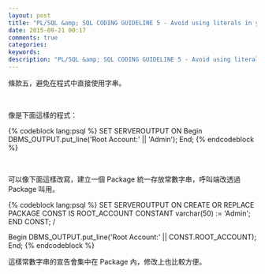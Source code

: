 ```yaml
---
layout: post
title: "PL/SQL &amp; SQL CODING GUIDELINE 5 - Avoid using literals in your code"
date: 2015-09-21 00:17
comments: true
categories: 
keywords: 
description: "PL/SQL &amp; SQL CODING GUIDELINE 5 - Avoid using literals in your code"
---
```


條款五，避免在程式中直接使用字串。  

<!-- More -->

<br/>


像是下面這樣的程式：

{% codeblock lang:psql %}
SET SERVEROUTPUT ON
Begin
    DBMS_OUTPUT.put_line('Root Account:' || 'Admin');
End;
{% endcodeblock %}

<br/>


可以像下面這樣改寫，建立一個 Package 統一存放常數字串，呼叫端改透過 Package 叫用。  

{% codeblock lang:psql %}
SET SERVEROUTPUT ON
CREATE OR REPLACE PACKAGE CONST
IS
    ROOT_ACCOUNT CONSTANT varchar(50) := 'Admin';
END CONST;
/

Begin
    DBMS_OUTPUT.put_line('Root Account:' || CONST.ROOT_ACCOUNT);
End;
{% endcodeblock %}

這樣常數字串的宣告會集中在 Package 內，修改上也比較方便。  
